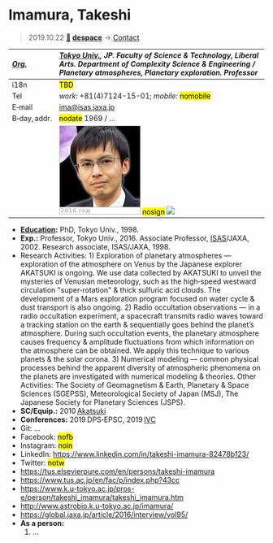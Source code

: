 # Imamura, Takeshi
> 2019.10.22 **[🚀](../index/index.md) [despace](index.md)** → [Contact](contact.md)

|*[Org.](contact.md)*|*[Tokyo Univ.](zz_tokyo_univ.md), JP. Faculty of Science & Technology, Liberal Arts. Department of Complexity Science & Engineering / Planetary atmospheres, Planetary exploration. Professor*|
|:--|:--|
|i18n| <mark>TBD</mark> |
|Tel| *work:* +81(4)7124-15-01; *mobile:* <mark>nomobile</mark> |
|E‑mail| <ima@isas.jaxa.jp> |
|B‑day, addr.| <mark>nodate</mark> 1969 / … |
|| [![](f/contact/i/imamura1_photo_thumb.jpg)](f/contact/i/imamura1_photo.jpg) <mark>nosign</mark> [![](f/contact//1_sign_thumb.jpg)](f/contact//1_sign.png) |

   - **[Education](edu.md):** PhD, Tokyo Univ., 1998.
   - **Exp.:** Professor, Tokyo Univ., 2016. Associate Professor, [ISAS](zz_isas.md)/JAXA, 2002. Research associate, ISAS/JAXA, 1998.
   - Research Activities: 1) Exploration of planetary atmospheres — exploration of the atmosphere on Venus by the Japanese explorer AKATSUKI is ongoing. We use data collected by AKATSUKI to unveil the mysteries of Venusian meteorology, such as the high‑speed westward circulation "super‑rotation" & thick sulfuric acid clouds. The development of a Mars exploration program focused on water cycle & dust transport is also ongoing. 2) Radio occultation observations — in a radio occultation experiment, a spacecraft transmits radio waves toward a tracking station on the earth & sequentially goes behind the planet’s atmosphere. During such occultation events, the planetary atmosphere causes frequency & amplitude fluctuations from which information on the atmosphere can be obtained. We apply this technique to various planets & the solar corona. 3) Numerical modeling — common physical processes behind the apparent diversity of atmospheric phenomena on the planets are investigated with numerical modeling & theories. Other Activities: The Society of Geomagnetism & Earth, Planetary & Space Sciences (SGEPSS), Meteorological Society of Japan (MSJ), The Japanese Society for Planetary Sciences (JSPS).
   - **SC/Equip.:** 2010 [Akatsuki](akatsuki.md)
   - **Conferences:** 2019 DPS‑EPSC, 2019 [IVC](ivc_2019.md)
   - Git: …
   - Facebook: <mark>nofb</mark>
   - Instagram: <mark>noin</mark>
   - LinkedIn: <https://www.linkedin.com/in/takeshi-imamura-82478b123/>
   - Twitter: <mark>notw</mark>
   - <https://tus.elsevierpure.com/en/persons/takeshi-imamura>
   - <https://www.tus.ac.jp/en/fac/p/index.php?43cc>
   - <https://www.k.u-tokyo.ac.jp/pros-e/person/takeshi_imamura/takeshi_imamura.htm>
   - <http://www.astrobio.k.u-tokyo.ac.jp/imamura/>
   - <https://global.jaxa.jp/article/2016/interview/vol95/>
   - **As a person:**
      1. …
